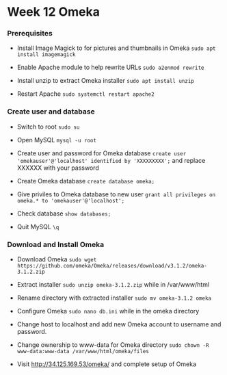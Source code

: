 # Week 12 Omeka

### Prerequisites

- Install Image Magick to for pictures and thumbnails in Omeka `sudo apt install imagemagick`

- Enable Apache module to help rewrite URLs `sudo a2enmod rewrite`

- Install unzip to extract Omeka installer `sudo apt install unzip`

- Restart Apache `sudo systemctl restart apache2`

### Create user and database

- Switch to root `sudo su`

- Open MySQL `mysql -u root`

- Create user and password for Omeka database `create user 'omekauser'@'localhost' identified by 'XXXXXXXXX';` and replace XXXXXX with your password

- Create Omeka database `create database omeka;`

- Give priviles to Omeka database to new user `grant all privileges on omeka.* to 'omekauser'@'localhost';`

- Check database `show databases;`

- Quit MySQL `\q`

### Download and Install Omeka

- Download Omeka `sudo wget https://github.com/omeka/Omeka/releases/download/v3.1.2/omeka-3.1.2.zip`

- Extract installer `sudo unzip omeka-3.1.2.zip` while in /var/www/html

- Rename directory with extracted installer `sudo mv omeka-3.1.2 omeka`

- Configure Omeka `sudo nano db.ini` while in the omeka directory

- Change host to localhost and add new Omeka account to username and password.

- Change ownership to www-data for Omeka directory `sudo chown -R www-data:www-data /var/www/html/omeka/files`

- Visit http://34.125.169.53/omeka/ and complete setup of Omeka
